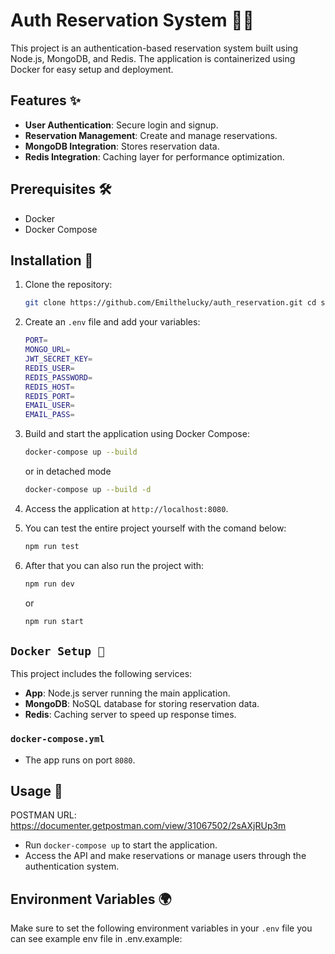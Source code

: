 # Auth Reservation System 🛂📅

This project is an authentication-based reservation system built using Node.js, MongoDB, and Redis. The application is containerized using Docker for easy setup and deployment.

## Features ✨
- **User Authentication**: Secure login and signup.
- **Reservation Management**: Create and manage reservations.
- **MongoDB Integration**: Stores reservation data.
- **Redis Integration**: Caching layer for performance optimization.

## Prerequisites 🛠
- Docker
- Docker Compose

## Installation 🚀

1. Clone the repository:
    ```bash
    git clone https://github.com/Emilthelucky/auth_reservation.git cd server
    ```

2. Create an `.env` file and add your variables:
    ```bash
    PORT=
    MONGO_URL=
    JWT_SECRET_KEY=
    REDIS_USER=
    REDIS_PASSWORD=
    REDIS_HOST=
    REDIS_PORT=
    EMAIL_USER=
    EMAIL_PASS=
    ```

3. Build and start the application using Docker Compose:
    ```bash
    docker-compose up --build
    ```
    or in detached mode
    ```bash
    docker-compose up --build -d
    ```

4. Access the application at `http://localhost:8080`.
5. You can test the entire project yourself with the comand below:
    ```bash
    npm run test
    ```
6. After that you can also run the project with:
    ```bash
    npm run dev
    ```
    or
    ```bash
    npm run start
    ```

## `Docker Setup 🐳`

This project includes the following services:
- **App**: Node.js server running the main application.
- **MongoDB**: NoSQL database for storing reservation data.
- **Redis**: Caching server to speed up response times.

### `docker-compose.yml`
- The app runs on port `8080`.

## Usage 📖
POSTMAN URL: https://documenter.getpostman.com/view/31067502/2sAXjRUp3m

- Run `docker-compose up` to start the application.
- Access the API and make reservations or manage users through the authentication system.

## Environment Variables 🌍
Make sure to set the following environment variables in your `.env` file  you can see example env file in .env.example:
